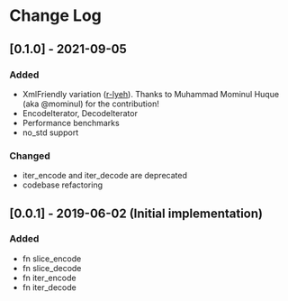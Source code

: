 # Change Log

## [0.1.0] - 2021-09-05

### Added
 - XmlFriendly variation ([r-lyeh](https://github.com/r-lyeh)).
   Thanks to Muhammad Mominul Huque (aka @mominul) for the contribution!
 - EncodeIterator, DecodeIterator
 - Performance benchmarks
 - no_std support

### Changed
 - iter_encode and iter_decode are deprecated
 - codebase refactoring

## [0.0.1] - 2019-06-02 (Initial implementation)

### Added
 - fn slice_encode
 - fn slice_decode
 - fn iter_encode
 - fn iter_decode